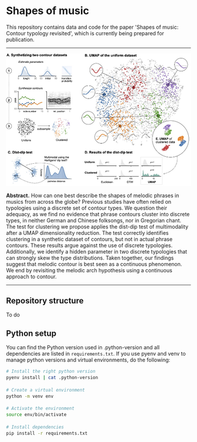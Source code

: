 Shapes of music
===============

This repository contains data and code for the paper 'Shapes of music: Contour typology revisited', which is currently being prepared for publication.

---


<img src="figures/synthetic-contours/synthetic-contours.jpg?raw=true" width="800" 
    title="Three approaches to mode classification in plainchant compared">


**Abstract.** How can one best describe the shapes of melodic phrases in musics from across the globe? Previous studies have often relied on typologies using a discrete set of contour types. We question their adequacy, as we find no evidence that phrase contours cluster into discrete types, in neither German and Chinese folksongs, nor in Gregorian chant. The test for clustering we propose applies the dist-dip test of multimodality after a UMAP dimensionality reduction. The test correctly identifies clustering in a synthetic dataset of contours, but not in actual phrase contours. These results argue against the use of discrete typologies. Additionally, we identify a hidden parameter in two discrete typologies that can strongly skew the type distributions. Taken together, our findings suggest that melodic contour is best seen as a continuous phenomenon. We end by revisiting the melodic arch hypothesis using a continuous approach to contour.

---

Repository structure
-------------------

To do 


Python setup
------------

You can find the Python version used in .python-version and all dependencies are listed in `requirements.txt`. If you use pyenv and venv to manage python versions and virtual environments, do the following:

```bash
# Install the right python version
pyenv install | cat .python-version

# Create a virtual environment
python -m venv env

# Activate the environment
source env/bin/activate

# Install dependencies
pip install -r requirements.txt
```

